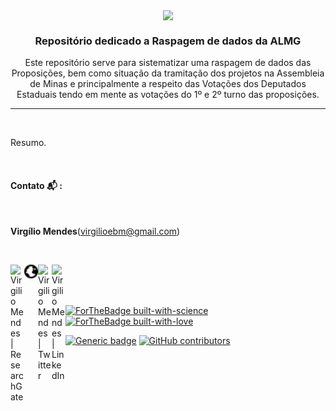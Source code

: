 <p align="center">
  <img align='center' src="https://giphy.com/gifs/PLCnext-plcnext-phoenixcontact-plcnexttechnology-fwbZnTftCXVocKzfxR" width="190">
    <h3 align="center"> Repositório dedicado a Raspagem de dados da ALMG  </h3>
    </p>

<p align="center">
  Este repositório serve para sistematizar uma raspagem de dados das Proposições, bem como situação da tramitação dos projetos na Assembleia de Minas e principalmente a respeito das Votações dos Deputados Estaduais tendo em mente as votações do 1º e 2º turno das proposições.
    <br />
    </p>
</p>



<!-- TABLE OF CONTENTS -->


******

<br />


Resumo.

<br />

#### Contato :mailbox_with_mail: :

<br />

**Virgílio Mendes**([virgilioebm@gmail.com](mailto:virgilioebm@gmail.com))

<br />

[<img align="left" alt="Virgilio Mendes | ResearchGate" width="22px" src="https://cdn.jsdelivr.net/npm/simple-icons@v3/icons/researchgate.svg" />][researchgate2]
[<img align="left" alt="virgiliomendes.github.io" width="22px" src="https://raw.githubusercontent.com/iconic/open-iconic/master/svg/globe.svg" />][website2]
[<img align="left" alt="Virgilio Mendes | Twitter" width="22px" src="https://cdn.jsdelivr.net/npm/simple-icons@v3/icons/twitter.svg" />][twitter2]
[<img align="left" alt="Virgilio Mendes | LinkedIn" width="22px" src="https://cdn.jsdelivr.net/npm/simple-icons@v3/icons/linkedin.svg" />][linkedin2]


<br />
<br />
<br />


[![ForTheBadge built-with-science](http://ForTheBadge.com/images/badges/built-with-science.svg)](https://GitHub.com/Naereen/)
[![ForTheBadge built-with-love](http://ForTheBadge.com/images/badges/built-with-love.svg)](https://GitHub.com/Naereen/)

[researchgate2]: https://www.researchgate.net/profile/Virgilio_Mendes3
[website2]: https://virgiliomendes.github.io
[twitter2]: https://twitter.com/Mendes_txt
[linkedin2]: https://www.linkedin.com/in/virgiliomendes/



[![Generic badge](https://img.shields.io/badge/Updated-Yes-<GREEN>.svg)](https://shields.io/)
[![GitHub contributors](https://img.shields.io/github/contributors/Naereen/StrapDown.js.svg)](https://GitHub.com/Naereen/StrapDown.js/graphs/contributors/)

